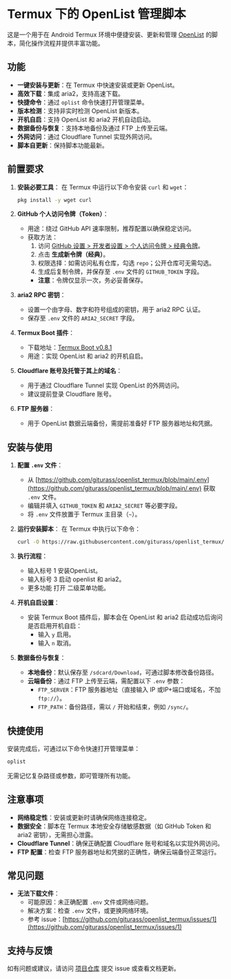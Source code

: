 
# Termux 下的 OpenList 管理脚本

这是一个用于在 Android Termux 环境中便捷安装、更新和管理 [OpenList](https://github.com/OpenListTeam/OpenList) 的脚本，简化操作流程并提供丰富功能。

## 功能
- **一键安装与更新**：在 Termux 中快速安装或更新 OpenList。
- **高效下载**：集成 aria2，支持高速下载。
- **快捷命令**：通过 `oplist` 命令快速打开管理菜单。
- **版本检测**：支持非实时检测 OpenList 新版本。
- **开机自启**：支持 OpenList 和 aria2 开机自动启动。
- **数据备份与恢复**：支持本地备份及通过 FTP 上传至云端。
- **外网访问**：通过 Cloudflare Tunnel 实现外网访问。
- **脚本自更新**：保持脚本功能最新。

## 前置要求
1. **安装必要工具**：
   在 Termux 中运行以下命令安装 `curl` 和 `wget`：
   ```bash
   pkg install -y wget curl
   ```

2. **GitHub 个人访问令牌（Token）**：
   - 用途：绕过 GitHub API 速率限制，推荐配置以确保稳定访问。
   - 获取方法：
     1. 访问 [GitHub 设置 > 开发者设置 > 个人访问令牌 > 经典令牌](https://github.com/settings/tokens)。
     2. 点击 **生成新令牌（经典）**。
     3. 权限选择：如需访问私有仓库，勾选 `repo`；公开仓库可无需勾选。
     4. 生成后复制令牌，并保存至 `.env` 文件的 `GITHUB_TOKEN` 字段。
     - **注意**：令牌仅显示一次，务必妥善保存。

3. **aria2 RPC 密钥**：
   - 设置一个由字母、数字和符号组成的密钥，用于 aria2 RPC 认证。
   - 保存至 `.env` 文件的 `ARIA2_SECRET` 字段。

4. **Termux Boot 插件**：
   - 下载地址：[Termux Boot v0.8.1](https://github.com/termux/termux-boot/releases/download/v0.8.1/termux-boot-app_v0.8.1+github.debug.apk)
   - 用途：实现 OpenList 和 aria2 的开机自启。

5. **Cloudflare 账号及托管于其上的域名**：
   - 用于通过 Cloudflare Tunnel 实现 OpenList 的外网访问。
   - 建议提前登录 Cloudflare 账号。

6. **FTP 服务器**：
   - 用于 OpenList 数据云端备份，需提前准备好 FTP 服务器地址和凭据。

## 安装与使用
1. **配置 `.env` 文件**：
   - 从 [https://github.com/giturass/openlist_termux/blob/main/.env](https://github.com/giturass/openlist_termux/blob/main/.env) 获取 `.env` 文件。
   - 编辑并填入 `GITHUB_TOKEN` 和 `ARIA2_SECRET` 等必要字段。
   - 将 `.env` 文件放置于 Termux 主目录（`~`）。

2. **运行安装脚本**：
   在 Termux 中执行以下命令：
   ```bash
   curl -O https://raw.githubusercontent.com/giturass/openlist_termux/main/oplist.sh && chmod +x oplist.sh && ./oplist.sh
   ```


3. **执行流程**：
   - 输入标号 1 安装OpenList。
   - 输入标号 3 启动 openlist 和 aria2。
   - 更多功能 打开 二级菜单功能。

4. **开机自启设置**：
   - 安装 Termux Boot 插件后，脚本会在 OpenList 和 aria2 启动成功后询问是否启用开机自启：
     - 输入 `y` 启用。
     - 输入 `n` 取消。

6. **数据备份与恢复**：
   - **本地备份**：默认保存至 `/sdcard/Download`，可通过脚本修改备份路径。
   - **云端备份**：通过 FTP 上传至云端，需配置以下 `.env` 参数：
     - `FTP_SERVER`：FTP 服务器地址（直接输入 IP 或IP+端口或域名，不加 `ftp://`）。
     - `FTP_PATH`：备份路径，需以 `/` 开始和结束，例如 `/sync/`。

## 快捷使用
安装完成后，可通过以下命令快速打开管理菜单：
```bash
oplist
```
无需记忆复杂路径或参数，即可管理所有功能。

## 注意事项
- **网络稳定性**：安装或更新时请确保网络连接稳定。
- **数据安全**：脚本在 Termux 本地安全存储敏感数据（如 GitHub Token 和 aria2 密钥），无需担心泄露。
- **Cloudflare Tunnel**：确保正确配置 Cloudflare 账号和域名以实现外网访问。
- **FTP 配置**：检查 FTP 服务器地址和凭据的正确性，确保云端备份正常运行。

## 常见问题
- **无法下载文件**：
  - 可能原因：未正确配置 `.env` 文件或网络问题。
  - 解决方案：检查 `.env` 文件，或更换网络环境。
  - 参考 issue：[https://github.com/giturass/openlist_termux/issues/1](https://github.com/giturass/openlist_termux/issues/1)

## 支持与反馈
如有问题或建议，请访问 [项目仓库](https://github.com/giturass/openlist_termux) 提交 issue 或查看文档更新。
```
